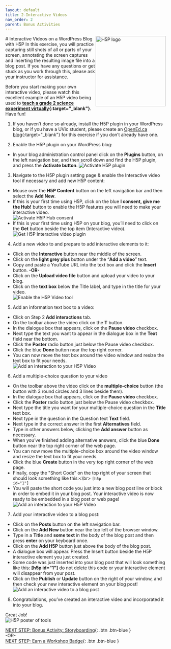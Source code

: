 ```yaml
---
layout: default
title: 2-Interactive Videos
nav_order: 2
parent: Bonus Activities
---
```

<img src="images/h5p.png" style="float:right;width:220px" alt="H5P logo"> 
# Interactive Videos on a WordPress Blog with H5P
In this exercise, you will practice capturing still shots of all or parts of your screen, annotating the screen captures and inserting the resulting image file into a blog post. If you have any questions or get stuck as you work through this, please ask your instructor for assistance.

Before you start making your own interactive video, please watch this excellent example of an H5P video being used to **[teach a grade 2 science experiment virtually](https://brittanyseducblog.opened.ca/2020/10/03/science-demonstration-video){:target="_blank"}**. Have fun!  

1. If you haven’t done so already, install the H5P plugin in your WordPress blog, or if you have a UVic student, please create an [OpenEd.ca blog](https://opened.ca/get-started/){:target="_blank"} for this exercise if you don’t already have one.

2. Enable the H5P plugin on your WordPress blog:
- In your blog administration control panel click on the **Plugins** button, on the left navigation bar, and then scroll down and find the H5P plugin, and press the **Activate button**.
![Activate H5P plugin](images/h5p-01.gif)

3. Navigate to the H5P plugin setting page & enable the Interactive video tool if necessary and add new H5P content:
- Mouse over the **H5P Content** button on the left navigation bar and then select the **Add New**.
- If this is your first time using H5P, click on the blue **I consent, give me the Hub!** button to enable the H5P features you will need to make your interactive video.</br>
![Activate H5P Hub consent](images/h5p-02.png)
- If this is your first time using H5P on your blog, you’ll need to click on the **Get** button beside the top item (Interactive video).</br>
![Get H5P Interactive video plugin](images/h5p-03.gif)

4. Add a new video to and prepare to add interactive elements to it:
- Click on the **Interactive** button near the middle of the screen.
- Click on the **light grey plus** button under the “**Add a video**” text.
- Copy and paste a YouTube URL into the text box and click the **Insert** button. **-OR-**
- Click on the **Upload video file** button and upload your video to your blog.
- Click on the **text box** below the Title label, and type in the title for your video.</br>
![Enable the H5P Video tool](images/h5p-04.gif)

5. Add an information text box to a video:
- Click on Step 2 **Add interactions** tab.
- On the toolbar above the video click on the **T** button.
- In the dialogue box that appears, click on the **Pause video** checkbox.
- Next type the text you want to appear in the dialogue box in the **Text** field near the bottom.
- Click the **Poster** radio button just below the Pause video checkbox.
- Click the blue **Done** button near the top right corner.
- You can now move the text box around the video window and resize the text box to fit your needs.</br>
![Add an interaction to your H5P Video](images/h5p-05.gif)

6. Add a multiple-choice question to your video
- On the toolbar above the video click on the **multiple-choice** button (the button with 3 round circles and 3 lines beside them).
- In the dialogue box that appears, click on the **Pause video** checkbox.
- Click the **Poster** radio button just below the Pause video checkbox.
- Next type the title you want for your multiple-choice question in the **Title** text box.
- Next type in the question in the Question text **Text** field.
- Next type in the correct answer in the first **Alternatives** field.
- Type in other answers below, clicking the **Add answer** button as necessary.
- When you’ve finished adding alternative answers, click the blue **Done** button near the top right corner of the web page.
- You can now move the multiple-choice box around the video window and resize the text box to fit your needs.
- Click the blue **Create** button in the very top right corner of the web page. 
- Finally, copy the "Short Code" on the top right of your screen that should look something like this:<\br> 
   <code>[h5p id="1"]</code>
- You will paste the short code you just into a new blog post line or block in order to embed it in your blog post. Your interactive video is now ready to be embedded in a blog post or web page!</br>
![Add an interaction to your H5P Video](images/h5p-06.gif)

7. Add your interactive video to a blog post:
- Click on the **Posts** button on the left navigation bar.
- Click on the **Add New** button near the top left of the browser window.
- Type in a **Title** and **some text** in the body of the blog post and then press **enter** on your keyboard once.
- Click on the **Add H5P** button just above the body of the blog post.
- A dialogue box will appear. Press the Insert button beside the H5P interactive element you just created.
- Some code was just inserted into your blog post that will look something like this: **[h5p id="1"]** do not delete this code or your interactive element will disappear from your post.
- Click on the **Publish** or **Update** button on the right of your window, and then check your new interactive element on your blog post!</br>
![Add an interactive video to a blog post](images/h5p-07.gif)

8. Congratulations, you’ve created an interactive video and incorporated it into your blog. 

Great Job!<br>
![H5P poster of tools](images/h5p-08.png)<br>

[NEXT STEP: Bonus Activity: Storyboarding](storyboarding.html){: .btn .btn-blue }<br>
-OR-<br>
[NEXT STEP: Earn a Workshop Badge](informal-credentials.html){: .btn .btn-blue }
